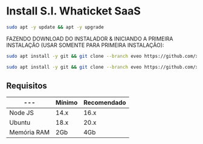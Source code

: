 # Install S.I. Whaticket SaaS

```bash
sudo apt -y update && apt -y upgrade
```

FAZENDO DOWNLOAD DO INSTALADOR & INICIANDO A PRIMEIRA INSTALAÇÃO (USAR SOMENTE PARA PRIMEIRA INSTALAÇÃO):

```bash
sudo apt install -y git && git clone --branch eveo https://github.com/xpsnetworks/install_siwhaticket_saas.git install_whaticket && sudo chmod -R 777 install_whaticket  && cd install_whaticket  && sudo ./install_primaria
```
```bash
sudo apt install -y git && git clone --branch eveo https://github.com/xpsnetworks/install_siwhaticket_saas.git install_whaticket && sudo chmod -R 777 install_whaticket  && cd install_whaticket  && sudo ./install_instancia
```

## Requisitos

| --- | Mínimo | Recomendado |
| --- | --- | --- |
| Node JS | 14.x | 16.x |
| Ubuntu | 18.x | 20.x |
| Memória RAM | 2Gb | 4Gb |  

